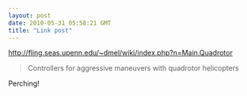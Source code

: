 ```yaml
---
layout: post
date: 2010-05-31 05:58:21 GMT
title: "Link post"
---
```

<http://fling.seas.upenn.edu/~dmel/wiki/index.php?n=Main.Quadrotor>

> Controllers for aggressive maneuvers with quadrotor helicopters

Perching!